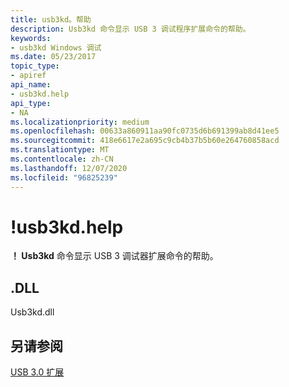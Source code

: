 ```yaml
---
title: usb3kd。帮助
description: Usb3kd 命令显示 USB 3 调试程序扩展命令的帮助。
keywords:
- usb3kd Windows 调试
ms.date: 05/23/2017
topic_type:
- apiref
api_name:
- usb3kd.help
api_type:
- NA
ms.localizationpriority: medium
ms.openlocfilehash: 00633a860911aa90fc0735d6b691399ab8d41ee5
ms.sourcegitcommit: 418e6617e2a695c9cb4b37b5b60e264760858acd
ms.translationtype: MT
ms.contentlocale: zh-CN
ms.lasthandoff: 12/07/2020
ms.locfileid: "96825239"
---
```

# <a name="usb3kdhelp"></a>!usb3kd.help


**！ Usb3kd** 命令显示 USB 3 调试器扩展命令的帮助。

## <a name="span-iddllspanspan-iddllspandll"></a><span id="DLL"></span><span id="dll"></span>.DLL


Usb3kd.dll

## <a name="span-idsee_alsospansee-also"></a><span id="see_also"></span>另请参阅


[USB 3.0 扩展](usb-3-extensions.md)

 

 






